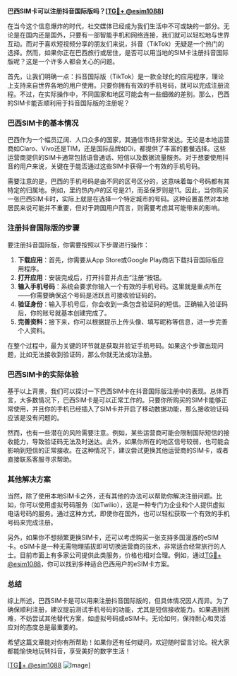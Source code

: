 **巴西SIM卡可以注册抖音国际版吗？[[TG💪+ @esim1088](https://t.me/s/esim1088)]**

在当今这个信息爆炸的时代，社交媒体已经成为我们生活中不可或缺的一部分。无论是在国内还是国外，只要有一部智能手机和网络连接，我们就可以轻松地与世界互动。而对于喜欢短视频分享的朋友们来说，抖音（TikTok）无疑是一个热门的选择。然而，如果你正在巴西旅行或居住，是否可以用当地的SIM卡注册抖音国际版呢？这是一个许多人都会关心的问题。

首先，让我们明确一点：抖音国际版（TikTok）是一款全球化的应用程序，理论上支持来自世界各地的用户使用。只要你拥有有效的手机号码，就可以完成注册流程。不过，在实际操作中，不同国家和地区可能会有一些细微的差别。那么，巴西的SIM卡能否顺利用于抖音国际版的注册呢？

### 巴西SIM卡的基本情况

巴西作为一个幅员辽阔、人口众多的国家，其通信市场非常发达。无论是本地运营商如Claro、Vivo还是TIM，还是国际品牌如Oi，都提供了丰富的套餐选择。这些运营商提供的SIM卡通常包括语音通话、短信以及数据流量服务。对于想要使用抖音的用户来说，关键在于能否通过这些SIM卡获得一个有效的手机号码。

需要注意的是，巴西的手机号码是由不同的区号区分的，这意味着每个号码都有其特定的归属地。例如，里约热内卢的区号是21，而圣保罗则是11。因此，当你购买一张巴西SIM卡时，实际上就是在选择一个特定城市的号码。这种设置虽然对本地居民来说可能并不重要，但对于跨国用户而言，则需要考虑其可能带来的影响。

### 注册抖音国际版的步骤

要注册抖音国际版，你需要按照以下步骤进行操作：

1. **下载应用**：首先，你需要从App Store或Google Play商店下载抖音国际版应用程序。
2. **打开应用**：安装完成后，打开抖音并点击“注册”按钮。
3. **输入手机号码**：系统会要求你输入一个有效的手机号码。这里就是重点所在——你需要确保这个号码是活跃且可接收验证码的。
4. **验证身份**：输入手机号后，你会收到一条包含验证码的短信。正确输入验证码后，你的账号就基本创建完成了。
5. **完善资料**：接下来，你可以根据提示上传头像、填写昵称等信息，进一步完善个人资料。

在整个过程中，最为关键的环节就是获取并验证手机号码。如果这个步骤出现问题，比如无法接收到验证码，那么你就无法成功注册。

### 巴西SIM卡的实际体验

基于以上背景，我们可以探讨一下巴西SIM卡在抖音国际版注册中的表现。总体而言，大多数情况下，巴西SIM卡是可以正常工作的。只要你所购买的SIM卡能够正常使用，并且你的手机已经插入了SIM卡并开启了移动数据功能，那么接收验证码应该是没有问题的。

然而，也有一些潜在的风险需要注意。例如，某些运营商可能会限制国际短信的接收能力，导致验证码无法及时送达。此外，如果你所在的地区信号较弱，也可能会影响到短信的正常接收。在这种情况下，建议尝试更换其他运营商的SIM卡，或者直接联系客服寻求帮助。

### 其他解决方案

当然，除了使用本地SIM卡之外，还有其他的办法可以帮助你解决注册问题。比如，你可以使用虚拟号码服务（如Twilio），这是一种专门为企业和个人提供虚拟电话号码的服务。通过这种方式，即使你在国外，也可以轻松获取一个有效的手机号码来完成注册。

另外，如果你不想频繁更换SIM卡，还可以考虑购买一张支持多国漫游的eSIM卡。eSIM卡是一种无需物理插拔即可切换运营商的技术，非常适合经常旅行的人士。目前市面上有多家公司提供此类服务，价格也相对合理。例如，通过[TG💪+ @esim1088](https://t.me/s/esim1088)，你可以找到多种适合巴西用户的eSIM卡方案。

### 总结

综上所述，巴西SIM卡是可以用来注册抖音国际版的，但具体情况因人而异。为了确保顺利注册，建议提前测试手机号码的功能，尤其是短信接收能力。如果遇到困难，不妨尝试其他替代方案，如虚拟号码或eSIM卡。无论如何，保持耐心和灵活应对的态度总是最重要的。

希望这篇文章能对你有所帮助！如果你还有任何疑问，欢迎随时留言讨论。祝大家都能愉快地玩转抖音，享受美好的数字生活！

[[TG💪+ @esim1088](https://t.me/s/esim1088) ![Image](https://i.postimg.cc/4NQfJmqS/Snipaste-2025-05-13-00-14-12.png)]